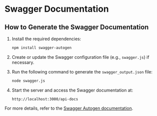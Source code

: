 
# Swagger Documentation

## How to Generate the Swagger Documentation

1. Install the required dependencies:
   ```bash
   npm install swagger-autogen
   ```

2. Create or update the Swagger configuration file (e.g., `swagger.js`) if necessary.

3. Run the following command to generate the `swagger_output.json` file:
   ```bash
   node swagger.js
   ```

4. Start the server and access the Swagger documentation at:
   ```
   http://localhost:3000/api-docs
   ```

For more details, refer to the [Swagger Autogen documentation](https://www.npmjs.com/package/swagger-autogen).
